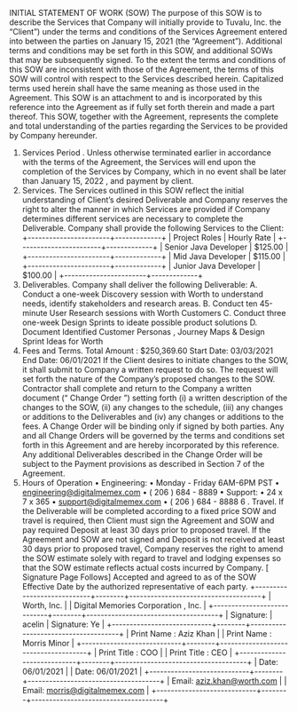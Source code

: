INITIAL STATEMENT OF WORK (SOW)
The purpose of this SOW is to describe the Services that Company will initially provide to Tuvalu, Inc. the “Client”) under the terms and conditions of the Services Agreement entered into between the parties on January 15, 2021 (the “Agreement”). Additional terms and conditions may be set forth in this SOW, and additional SOWs that may be subsequently signed.
To the extent the terms and conditions of this SOW are inconsistent with those of the Agreement, the terms of this SOW will control with respect to the Services described herein. Capitalized terms used herein shall have the same meaning as those used in the Agreement.
This SOW is an attachment to and is incorporated by this reference into the Agreement as if fully set forth therein and made a part thereof. This SOW, together with the Agreement, represents the complete and total understanding of the parties regarding the Services to be provided by Company hereunder.
1. Services Period .
Unless otherwise terminated earlier in accordance with the terms of the Agreement, the Services will end upon the completion of the Services by Company, which in no event shall be later than January 15, 2022 , and payment by client.
2. Services.
The Services outlined in this SOW reflect the initial understanding of Client’s desired Deliverable and Company reserves the right to alter the manner in which Services are provided if Company determines different services are necessary to complete the Deliverable. Company shall provide the following Services to the Client:
+-----------------------+-------------+
| Project Roles         | Hourly Rate |
+-----------------------+-------------+
| Senior Java Developer | $125.00     |
+-----------------------+-------------+
| Mid Java Developer    | $115.00     |
+-----------------------+-------------+
| Junior Java Developer | $100.00     |
+-----------------------+-------------+
3. Deliverables.
Company shall deliver the following Deliverable:
A. Conduct a one-week Discovery session with Worth to understand needs, identify stakeholders and research areas.
B. Conduct ten 45-minute User Research sessions with Worth Customers
C. Conduct three one-week Design Sprints to ideate possible product solutions
D. Document Identified Customer Personas , Journey Maps & Design Sprint Ideas for Worth
4. Fees and Terms.
Total Amount : $250,369.60 Start Date: 03/03/2021 End Date: 06/01/2021 If the Client desires to initiate changes to the SOW, it shall submit to Company a written request to do so. The request will set forth the nature of the Company’s proposed changes to the SOW. Contractor shall complete and return to the Company a written document (“ Change Order ”) setting forth (i) a written description of the changes to the SOW, (ii) any changes to the schedule, (iii) any changes or additions to the Deliverables and (iv) any changes or additions to the fees. A Change Order will be binding only if signed by both parties. Any and all Change Orders will be governed by the terms and conditions set forth in this Agreement and are hereby incorporated by this reference. Any additional Deliverables described in the Change Order will be subject to the Payment provisions as described in Section 7 of the Agreement.
5. Hours of Operation
• Engineering:
• Monday - Friday 6AM-6PM PST
• engineering@digitalmemex.com
• ( 206 ) 684 - 8889
• Support:
• 24 x 7 x 365
• support@digitalmemex.com
• ( 206 ) 684 - 8888
6 . Travel.
If the Deliverable will be completed according to a fixed price SOW and travel is required, then Client must sign the Agreement and SOW and pay required Deposit at least 30 days prior to proposed travel. If the Agreement and SOW are not signed and Deposit is not received at least 30 days prior to proposed travel, Company reserves the right to amend the SOW estimate solely with regard to travel and lodging expenses so that the SOW estimate reflects actual costs incurred by Company.
[ Signature Page Follows]
Accepted and agreed to as of the SOW Effective Date by the authorized representative of each party.
+----------------------------+--------+-------------------------------------+
| Worth, Inc.                |        | Digital Memories Corporation , Inc. |
+----------------------------+--------+-------------------------------------+
| Signature:                 | acelin | Signature: Ye                       |
+----------------------------+--------+-------------------------------------+
| Print Name : Aziz Khan     |        | Print Name : Morris Minor           |
+----------------------------+--------+-------------------------------------+
| Print Title : COO          |        | Print Title : CEO                   |
+----------------------------+--------+-------------------------------------+
| Date: 06/01/2021           |        | Date: 06/01/2021                    |
+----------------------------+--------+-------------------------------------+
| Email: aziz.khan@worth.com |        | Email: morris@digitalmemex.com      |
+----------------------------+--------+-------------------------------------+
